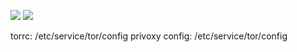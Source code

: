 [![](https://images.microbadger.com/badges/image/dimvic/tor.svg)](https://microbadger.com/images/dimvic/tor "Get your own image badge on microbadger.com") [![](https://images.microbadger.com/badges/version/dimvic/tor.svg)](https://microbadger.com/images/dimvic/tor "Get your own version badge on microbadger.com")

torrc: /etc/service/tor/config
privoxy config: /etc/service/tor/config
